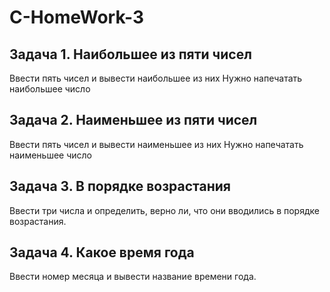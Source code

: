 # C-HomeWork-3
## Задача 1. Наибольшее из пяти чисел
Ввести пять чисел и вывести наибольшее из них
Нужно напечатать наибольшее число
## Задача 2. Наименьшее из пяти чисел
Ввести пять чисел и вывести наименьшее из них
Нужно напечатать наименьшее число
## Задача 3. В порядке возрастания
Ввести три числа и определить, верно ли, что они вводились в порядке
возрастания.
## Задача 4. Какое время года
Ввести номер месяца и вывести название времени года.